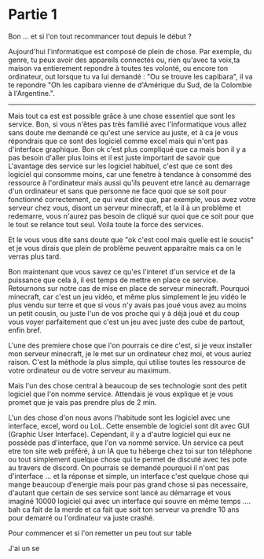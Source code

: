 # Partie 1

<Soupir> 
<Montrer erreur en meme temps>

Bon ... et si l'on tout recommancer tout depuis le début ? 

Aujourd'hui l'informatique est composé de plein de chose. Par exemple, du genre, tu peux avoir des appareils connectés ou, rien qu'avec ta voix,ta maison va entierement repondre à toutes tes volonté, ou encore ton ordinateur, out lorsque tu va lui demandé : "Ou se trouve les capibara", il va te repondre "Oh les capibara vienne de d'Amérique du Sud, de la Colombie à l'Argentine.". 


-----

Mais tout ca est est possible grâce à une chose essentiel que sont les service. Bon, si vous n'êtes pas très familié avec l'informatique vous allez sans doute me demandé ce qu'est une service au juste, et à ca je vous répondrais que ce sont des logiciel comme excel mais qui n'ont pas d'interface graphique. Bon ok c'est plus compliqué que ca mais bon il y a pas besoin d'aller plus loins et il est juste important de savoir que L'avantage des service sur les logiciel habituel, c'est que ce sont des logiciel qui consomme moins, car une fenetre à tendance à consommé des ressource à l'ordinateur mais aussi qu'ils peuvent etre lancé au demarrage d'un ordinateur et sans que personne ne face quoi que se soit pour fonctionné correctement, ce qui veut dire que, par exemple, vous avez votre serveur chez vous, disont un serveur minecraft, et la il à un problème et redemarre, vous n'aurez pas besoin de cliqué sur quoi que ce soit pour que le tout se relance tout seul. Voila toute la force des services.

Et le vous vous dite sans doute que "ok c'est cool mais quelle est le soucis" et je vous dirais que plein de problème peuvent apparaitre mais ca on le verras plus tard.




Bon maintenant que vous savez ce qu'es l'interet d'un service et de la puissance que cela à, il est temps de mettre en place ce service. Retournons sur notre cas de mise en place de serveur minecraft. Pourquoi minecraft, car c'est un jeu vidéo, et même plus simplement le jeu vidéo le plus vendu sur terre et que si vous n'y avais pas joué vous avez au moins un petit cousin, ou juste l'un de vos proche qui y à déjà joué et du coup vous voyer parfaitement que c'est un jeu avec juste des cube de partout, enfin bref.

L'une des premiere chose que l'on pourrais ce dire c'est, si je veux installer mon serveur minecraft, je le met sur un ordinateur chez moi, et vous auriez raison. C'est la méthode la plus simple, qui utilise toutes les ressource de votre ordinateur ou de votre serveur au maximum.






Mais l'un des chose central à beaucoup de ses technologie sont des petit logiciel que l'on nomme service. Attendais je vous explique et je vous promet que je vais pas prendre plus de 2 min.

<Soupir>

L'un des chose d'on nous avons l'habitude sont les logiciel avec une interface, excel, word ou LoL. Cette ensemble de logiciel sont dit avec GUI (Graphic User Interface).
Cependant, il y a d'autre logiciel qui eux ne possède pas d'interface, que l'on va nommé service. Un service ca peut etre ton site web préféré, à un IA que tu héberge chez toi sur ton téléphone ou tout simplement quelque chose qui te permet de discuté 
avec tes pote au travers de discord. 
On pourrais se demandé pourquoi il n'ont pas d'interface ... et la réponse et simple, un interface c'est quelque chose qui mange beaucoup d'energie mais pour pas grand chose si pas necessaire, d'autant que certain de ses service sont lancé au démarrage et vous imaginé 10000 logiciel qui avec un interface qui souvre en même temps .... bah ca fait de la merde et ca fait que soit ton serveur va prendre 10 ans pour demarré ou l'ordinateur va juste crashé.







Pour commencer et si l'on remetter un peu tout sur table

J'ai un se
